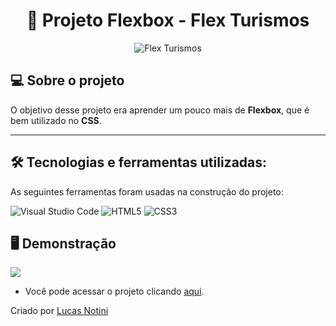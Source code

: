 <h1 align="center"> 📱 Projeto Flexbox - Flex Turismos  </h1>

<p align="center">
	<img src="https://img.lovepik.com/free-template/20211026/lovepik-gradient-blue-travel-propaganda-banner-image_1333102_list.jpg" alt="Flex Turismos" title="Flex Turismos">
</p>


## 💻 Sobre o projeto

O objetivo desse projeto era aprender um pouco mais de **Flexbox**, que é bem utilizado no **CSS**. 

---

## 🛠 Tecnologias e ferramentas utilizadas:

As seguintes ferramentas foram usadas na construção do projeto:

![Visual Studio Code](https://img.shields.io/badge/Visual%20Studio%20Code-0078d7.svg?style=for-the-badge&logo=visual-studio-code&logoColor=white)
![HTML5](https://img.shields.io/badge/html5-%23E34F26.svg?style=for-the-badge&logo=html5&logoColor=white)
![CSS3](https://img.shields.io/badge/css3-%231572B6.svg?style=for-the-badge&logo=css3&logoColor=white)

## 🖥️ Demonstração

![](https://i.imgur.com/m51JkG0.png)   

- Você pode acessar o projeto clicando <a href="https://project-flexbox-dio.vercel.app/">aqui</a>.


Criado por [Lucas Notini](https://github.com/lucasnotini)